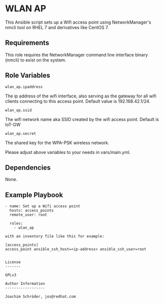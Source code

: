 WLAN AP
=========

This Ansible script sets up a Wifi access point using NetworkManager's nmcli tool on RHEL 7 and derivatives like CentOS 7.

Requirements
------------

This role requires the NetworkManager command line interface binary (nmcli) to exist on the system.

Role Variables
--------------
```
wlan_ap.ipaddress
```
The ip address of the wifi interface, also serving as the gateway for all wifi clients connecting to this access point. Default value is 192.168.42.1/24.

```
wlan_ap.ssid
```
The wifi network name aka SSID created by the wifi access point. Default is IoT-GW

```
wlan_ap.secret
```
The shared key for the WPA-PSK wireless network.

Please adjust above variables to your needs in vars/main.yml.

Dependencies
------------

None.

Example Playbook
----------------
```
- name: Set up a Wifi access point
  hosts: access_points
  remote_user: root

  roles:
    - wlan_ap

with an inventory file like this for example:

[access_points]
access_point ansible_ssh_host=<ip-address> ansible_ssh_user=root


License
-------

GPLv3

Author Information
------------------

Joachim Schröder, jos@redhat.com
